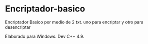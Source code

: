# Encriptador-basico
Encriptador Basico por medio de 2 txt. uno para encriptar y otro para desencriptar 

Elaborado para Windows. Dev C++ 4.9. 
